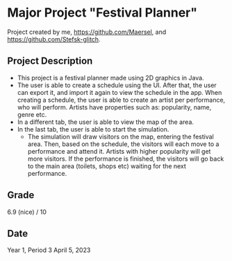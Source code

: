 # Major Project "Festival Planner"
Project created by me, https://github.com/Maersel, and https://github.com/Stefsk-glitch.

## Project Description
- This project is a festival planner made using 2D graphics in Java.
- The user is able to create a schedule using the UI. After that, the user can export it, and import it again to view the schedule in the app. When creating a schedule, the user is able to create an artist per performance, who will perform. Artists have properties such as: popularity, name, genre etc.
- In a different tab, the user is able to view the map of the area.
- In the last tab, the user is able to start the simulation.
    - The simulation will draw visitors on the map, entering the festival area. Then, based on the schedule, the visitors will each move to a performance and attend it. Artists with higher popularity will get more visitors. If the performance is finished, the visitors will go back to the main area (toilets, shops etc) waiting for the next performance.

## Grade
6.9 (nice) / 10

## Date
Year 1, Period 3
April 5, 2023
